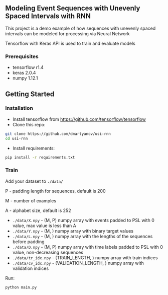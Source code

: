 ## Modeling Event Sequences with Unevenly Spaced Intervals with RNN

This project is a demo example of how sequences with unevenly spaced 
intervals can be modeled for processing via Neural Network
 
Tensorflow with Keras API is used to train and evaluate models 

### Prerequisites

- tensorflow r1.4
- keras 2.0.4
- numpy 1.12.1

## Getting Started
### Installation
- Install tensorflow from https://github.com/tensorflow/tensorflow
- Clone this repo:
```bash
git clone https://github.com/dmartyanov/usi-rnn
cd usi-rnn
```
- Install requirements:
```bash
pip install -r requirements.txt
```

### Train

Add your dataset to `./data/`

P - padding length for sequences, default is 200

M - number of examples

A - alphabet size, default is 252


- `./data/X.npy` - (M, P) numpy array with events padded to PSL with 0 value, max value is less than A
- `./data/Y.npy` - (M, ) numpy array with binary target values
- `./data/L.npy` - (M, ) numpy array with the lengths of the sequences before padding
- `./data/D.npy` - (M, P) numpy array with time labels padded to PSL with 0 value, non-decreasing sequences
- `./data/tr_idx.npy` - (TRAIN_LENGTH, ) numpy array with train indices
- `./data/cv_idx.npy` - (VALIDATION_LENGTH, ) numpy array with validation indices

Run:
```bash
python main.py
```



